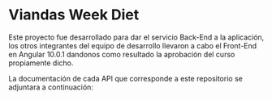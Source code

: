 # Viandas Week Diet
 
 Este proyecto fue desarrollado para dar el servicio Back-End a la aplicación, los otros integrantes del equipo de desarrollo llevaron a cabo el Front-End en Angular 10.0.1 dandonos como resultado la aprobación del curso propiamente dicho.
 
 La documentación de cada API que corresponde a este repositorio se adjuntara a continuación:
